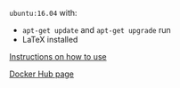 `ubuntu:16.04` with:

* `apt-get update` and `apt-get upgrade` run
* LaTeX installed

[Instructions on how to use](https://wtanaka.com/node/8263)

[Docker Hub page](https://hub.docker.com/r/cliwrap/latex)
